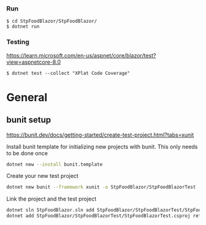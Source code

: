 
### Run

    $ cd StpFoodBlazor/StpFoodBlazor/
    $ dotnet run

### Testing

https://learn.microsoft.com/en-us/aspnet/core/blazor/test?view=aspnetcore-8.0


    $ dotnet test --collect "XPlat Code Coverage"


# General

## bunit setup

https://bunit.dev/docs/getting-started/create-test-project.html?tabs=xunit

Install bunit template for initializing new projects with bunit. This only needs to be done once
```bash
dotnet new --install bunit.template
```

Create your new test project
```bash
dotnet new bunit --framework xunit -o StpFoodBlazor/StpFoodBlazorTest
```

Link the project and the test project
```bash
dotnet sln StpFoodBlazor.sln add StpFoodBlazor/StpFoodBlazorTest/StpFoodBlazorTest.csproj
dotnet add StpFoodBlazor/StpFoodBlazorTest/StpFoodBlazorTest.csproj reference StpFoodBlazor/StpFoodBlazor.csproj
```